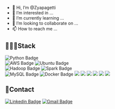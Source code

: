 - 👋 Hi, I’m @Zyapagetti
- 👀 I’m interested in ...
- 🌱 I’m currently learning ...
- 💞️ I’m looking to collaborate on ...
- 📫 How to reach me ...

<!---
Zyapagetti/Zyapagetti is a ✨ special ✨ repository because its `README.md` (this file) appears on your GitHub profile.
You can click the Preview link to take a look at your changes.
--->

<!---
Badges4-README.md-Profile
https://github.com/alexandresanlim/Badges4-README.md-Profile
--->
## 🧑🏻‍💻Stack
![Python Badge](https://img.shields.io/badge/Python-FFD43B?style=for-the-badge&logo=python&logoColor=blue)<br>
![AWS Badge](https://img.shields.io/badge/AWS-232F3E?style=for-the-badge&logo=AmazonAWS&logoColor=FF9900)
![Ubuntu Badge](https://img.shields.io/badge/Ubuntu-E95420?style=for-the-badge&logo=ubuntu&logoColor=white)<br>
![Hadoop Badge](https://img.shields.io/badge/Apache_Hadoop-66CCFF?style=for-the-badge&logo=ApacheHadoop&logoColor=black)
![Spark Badge](https://img.shields.io/badge/Apache_Spark-FFFFFF?style=for-the-badge&logo=apachespark&logoColor=#E35A16)<br>
![MySQL Badge](https://img.shields.io/badge/MySQL-4479A1?style=for-the-badge&logo=MySQL&logoColor=white)
![Docker Badge](https://img.shields.io/badge/Docker-2CA5E0?style=for-the-badge&logo=docker&logoColor=white)
![](https://img.shields.io/badge/-?style=for-the-badge&logo=&logoColor=black)
![](https://img.shields.io/badge/-?style=for-the-badge&logo=&logoColor=black)
![](https://img.shields.io/badge/-?style=for-the-badge&logo=&logoColor=black)
![](https://img.shields.io/badge/-?style=for-the-badge&logo=&logoColor=black)
![](https://img.shields.io/badge/-?style=for-the-badge&logo=&logoColor=black)
![](https://img.shields.io/badge/-?style=for-the-badge&logo=&logoColor=black)

## 🤙Contact
[![Linkedin Badge](https://img.shields.io/badge/LinkedIn-0A66C2?logo=Linkedin&logoColor=white&link=https://www.linkedin.com/in/zyaparrot)](https://www.linkedin.com/in/zyaparrot)
[![Gmail Badge](https://img.shields.io/badge/jeff9435@gmail.com-EA4335?logo=Gmail&logoColor=white)](mailto:jeff9435@gmail.com)
